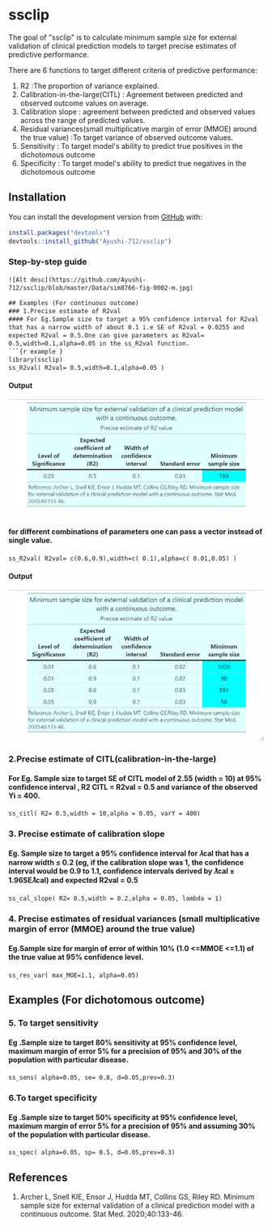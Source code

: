 
# ssclip

<!-- badges: start -->
<!-- badges: end -->

The goal of "ssclip" is to calculate minimum sample size for external validation of clinical prediction models to target precise estimates of predictive performance.

There are 6 functions to target different criteria of predictive performance:

 1. R2 :The proportion of variance explained.
 2. Calibration-in-the-large(CITL) :  Agreement between predicted and observed outcome values on average.
 3. Calibration slope : agreement between predicted and observed values across the range of predicted values.
 4. Residual variances(small multiplicative margin of error (MMOE) around the true value) :To target variance of observed outcome values.
 5. Sensitivity : To target model's ability to predict true positives in the dichotomous outcome
 6. Specificity : To target model's ability to predict true negatives in the dichotomous outcome

## Installation

You can install the development version from [GitHub](https://github.com/) with:

``` r
install.packages("devtools")
devtools::install_github("Ayushi-712/ssclip")
```
### Step-by-step guide
```
![Alt desc](https://github.com/Ayushi-712/ssclip/blob/master/Data/sim8766-fig-0002-m.jpg)
```
```
## Examples (For continuous outcome)
### 1.Precise estimate of R2val
#### For Eg.Sample size to target a 95% confidence interval for R2val that has a narrow width of about 0.1 i.e SE of R2val = 0.0255 and expected R2val = 0.5.One can give parameters as R2val= 0.5,width=0.1,alpha=0.05 in the ss_R2val function.
```{r example }
library(ssclip)
ss_R2val( R2val= 0.5,width=0.1,alpha=0.05 )
```
#### Output
![Alt desc](https://github.com/Ayushi-712/ssclip/blob/master/Data/ss_R2val.png)
#### for different combinations of parameters one can pass a vector instead of single value.
```
ss_R2val( R2val= c(0.6,0.9),width=c( 0.1),alpha=c( 0.01,0.05) )
```
#### Output
![Alt desc](https://github.com/Ayushi-712/ssclip/blob/master/Data/ss_R2val_diff_comb.png)

### 2.Precise estimate of CITL(calibration-in-the-large)
#### For Eg. Sample size to target SE of CITL model of 2.55 (width = 10) at 95% confidence interval , R2 CITL = R2val = 0.5 and variance of the observed Yi = 400.
```{r example }
ss_citl( R2= 0.5,width = 10,alpha = 0.05, varY = 400)
```
### 3. Precise estimate of calibration slope
#### Eg. Sample size to target a 95% confidence interval for 𝜆cal that has a narrow width ≤ 0.2 (eg, if the calibration slope was 1, the confidence interval would be 0.9 to 1.1, confidence intervals derived by 𝜆̂cal ± 1.96SE𝜆̂cal) and expected R2val = 0.5

```
ss_cal_slope( R2= 0.5,width = 0.2,alpha = 0.05, lambda = 1)
```
### 4. Precise estimates of residual variances (small multiplicative margin of error (MMOE) around the true value)
#### Eg.Sample size for margin of error of within 10% (1.0 <=MMOE <=1.1) of the true value at 95% confidence level.
```
ss_res_var( max_MOE=1.1, alpha=0.05)
```
## Examples (For dichotomous outcome)
### 5. To target sensitivity
#### Eg .Sample size to target 80% sensitivity at 95% confidence level, maximum margin of error 5% for a precision of 95% and 30% of the population with particular disease.

```
ss_sens( alpha=0.05, se= 0.8, d=0.05,prev=0.3)
```
### 6.To target specificity
#### Eg .Sample size to target 50% specificity at 95% confidence level, maximum margin of error 5% for a precision of 95% and assuming 30% of the population with particular disease.
```
ss_spec( alpha=0.05, sp= 0.5, d=0.05,prev=0.3)
```
## References
1. Archer L, Snell KIE, Ensor J, Hudda MT, Collins GS, Riley RD. Minimum sample size for external validation of a clinical prediction model with a continuous outcome. Stat Med. 2020;40:133-46.

